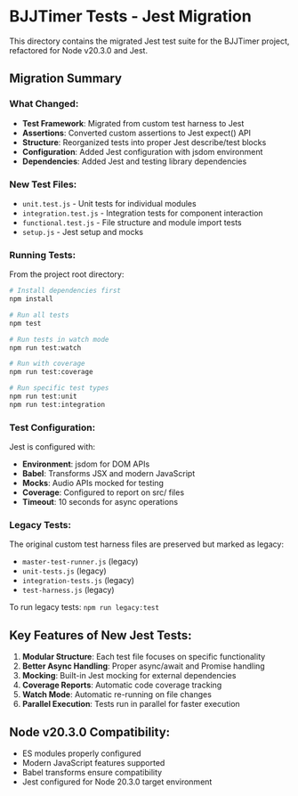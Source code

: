 # BJJTimer Tests - Jest Migration

This directory contains the migrated Jest test suite for the BJJTimer project, refactored for Node v20.3.0 and Jest.

## Migration Summary

### What Changed:
- **Test Framework**: Migrated from custom test harness to Jest
- **Assertions**: Converted custom assertions to Jest expect() API
- **Structure**: Reorganized tests into proper Jest describe/test blocks
- **Configuration**: Added Jest configuration with jsdom environment
- **Dependencies**: Added Jest and testing library dependencies

### New Test Files:
- `unit.test.js` - Unit tests for individual modules
- `integration.test.js` - Integration tests for component interaction
- `functional.test.js` - File structure and module import tests
- `setup.js` - Jest setup and mocks

### Running Tests:

From the project root directory:

```bash
# Install dependencies first
npm install

# Run all tests
npm test

# Run tests in watch mode
npm run test:watch

# Run with coverage
npm run test:coverage

# Run specific test types
npm run test:unit
npm run test:integration
```

### Test Configuration:

Jest is configured with:
- **Environment**: jsdom for DOM APIs
- **Babel**: Transforms JSX and modern JavaScript
- **Mocks**: Audio APIs mocked for testing
- **Coverage**: Configured to report on src/ files
- **Timeout**: 10 seconds for async operations

### Legacy Tests:

The original custom test harness files are preserved but marked as legacy:
- `master-test-runner.js` (legacy)
- `unit-tests.js` (legacy)
- `integration-tests.js` (legacy)
- `test-harness.js` (legacy)

To run legacy tests: `npm run legacy:test`

## Key Features of New Jest Tests:

1. **Modular Structure**: Each test file focuses on specific functionality
2. **Better Async Handling**: Proper async/await and Promise handling
3. **Mocking**: Built-in Jest mocking for external dependencies
4. **Coverage Reports**: Automatic code coverage tracking
5. **Watch Mode**: Automatic re-running on file changes
6. **Parallel Execution**: Tests run in parallel for faster execution

## Node v20.3.0 Compatibility:

- ES modules properly configured
- Modern JavaScript features supported
- Babel transforms ensure compatibility
- Jest configured for Node 20.3.0 target environment
